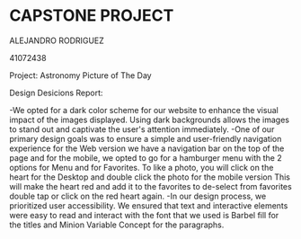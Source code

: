 # CAPSTONE PROJECT

ALEJANDRO RODRIGUEZ

41072438

Project: Astronomy Picture of The Day


Design Desicions Report:


-We opted for a dark color scheme for our website to enhance the visual impact of the images displayed. Using dark backgrounds allows the images to stand out and captivate the user's attention immediately.
-One of our primary design goals was to ensure a simple and user-friendly navigation experience for the Web version we have a navigation bar on the top of the page and for the mobile, we opted to go for a hamburger menu with the 2 options for Menu and for Favorites. 
To like a photo, you will click on the heart for the Desktop and double click the photo for the mobile version This will make the heart red and add it to the favorites to de-select from favorites double tap or click on the red heart again.
-In our design process, we prioritized user accessibility. We ensured that text and interactive elements were easy to read and interact with the font that we used is Barbel fill for the titles and Minion Variable Concept for the paragraphs.
